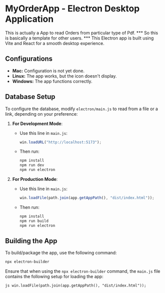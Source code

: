 # MyOrderApp - Electron Desktop Application

This is actually a App to read Orders from particular type of Pdf. *** So this is basically a template for other users. ***
This Electron app is built using Vite and React for a smooth desktop experience. 

## Configurations
- **Mac:** Configuration is not yet done.
- **Linux:** The app works, but the icon doesn't display.
- **Windows:** The app functions correctly.

## Database Setup

To configure the database, modify `electron/main.js` to read from a file or a link, depending on your preference:

1. **For Development Mode**:
   - Use this line in `main.js`:
     ```js
     win.loadURL("http://localhost:5173");
     ```
   - Then run:
     ```bash
     npm install
     npm run dev
     npm run electron
     ```

2. **For Production Mode**:
   - Use this line in `main.js`:
     ```js
     win.loadFile(path.join(app.getAppPath(), "dist/index.html"));
     ```
   - Then run:
     ```bash
     npm install
     npm run build
     npm run electron
     ```

## Building the App

To build/package the app, use the following command:
```bash
npx electron-builder
```

Ensure that when using the `npx electron-builder` command, the `main.js` file contains the following setup for loading the app:

`js
win.loadFile(path.join(app.getAppPath(), "dist/index.html"));
`
